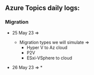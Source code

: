 Azure Topics daily logs:
-----------------------------

### Migration

* 25 May 23 => 
  * Migration types we will simulate => 
    * Hyper V to Az cloud
    * P2V
    * ESxi-VSphere to cloud

* 26 May 23 =>
  * 


